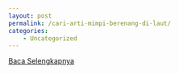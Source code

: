 ```yaml
---
layout: post
permalink: /cari-arti-mimpi-berenang-di-laut/
categories:
    - Uncategorized
---
```


[Baca Selengkapnya](/02)